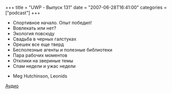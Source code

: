 +++
title = "UWP - Выпуск 131"
date = "2007-06-28T16:41:00"
categories = ["podcast"]
+++


- Спортивное начало. Опыт победил!
- Вовлекать или нет?
- Экология повсюду
- Свадьба в черных галстуках
- Орешек все еще тверд
- Бесполезные агенты и полезные библиотеки
- Пара рабочих моментов
- Отклики на звериные темы
- Спам недели и ужас недели


* Meg Hutchinson, Leonids


[Аудио](https://podcast.umputun.com/media/ump_podcast131.mp3)
<audio src="https://podcast.umputun.com/media/ump_podcast131.mp3" preload="none">